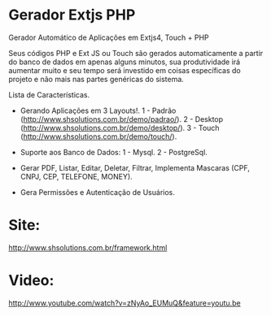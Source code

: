 Gerador Extjs PHP
=================

Gerador Automático de Aplicações em Extjs4, Touch + PHP

Seus códigos PHP e Ext JS ou Touch são gerados automaticamente a partir do banco de dados em apenas alguns minutos, sua produtividade irá aumentar muito e seu tempo será investido em coisas específicas do projeto e não mais nas partes genéricas do sistema.

Lista de Características.
* Gerando Aplicações em 3 Layouts!.
1 - Padrão (http://www.shsolutions.com.br/demo/padrao/).
2 - Desktop (http://www.shsolutions.com.br/demo/desktop/).
3 - Touch (http://www.shsolutions.com.br/demo/touch/).

* Suporte aos Banco de Dados:
1 - Mysql.
2 - PostgreSql.
* Gerar PDF, Listar, Editar, Deletar, Filtrar, Implementa Mascaras (CPF, CNPJ, CEP, TELEFONE, MONEY).
* Gera Permissões e Autenticação de Usuários.

Site:
=================
http://www.shsolutions.com.br/framework.html

Video:
=================
http://www.youtube.com/watch?v=zNyAo_EUMuQ&feature=youtu.be
